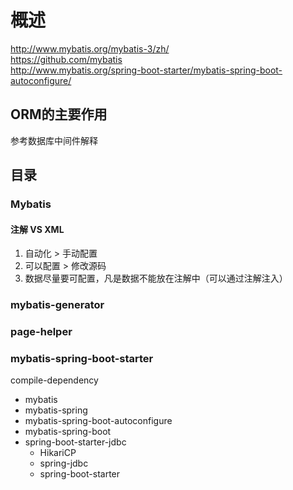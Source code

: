 # 概述

http://www.mybatis.org/mybatis-3/zh/  
https://github.com/mybatis  
http://www.mybatis.org/spring-boot-starter/mybatis-spring-boot-autoconfigure/  

## ORM的主要作用

参考数据库中间件解释  

## 目录

### Mybatis

#### 注解 VS XML

1. 自动化 > 手动配置  
2. 可以配置 > 修改源码  
3. 数据尽量要可配置，凡是数据不能放在注解中（可以通过注解注入）  

### mybatis-generator

### page-helper

### mybatis-spring-boot-starter

compile-dependency  
* mybatis  
* mybatis-spring  
* mybatis-spring-boot-autoconfigure  
* mybatis-spring-boot  
* spring-boot-starter-jdbc  
  - HikariCP
  - spring-jdbc
  - spring-boot-starter